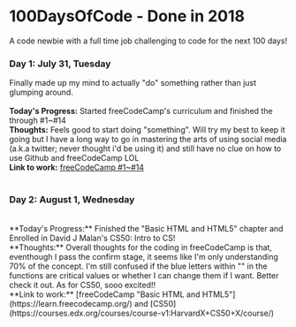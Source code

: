 # 100DaysOfCode - Done in 2018
A code newbie with a full time job challenging to code for the next 100 days!

### Day 1: July 31, Tuesday
Finally made up my mind to actually "do" something rather than just glumping around.<br/><br/>
**Today's Progress:** Started freeCodeCamp's curriculum and finished the through #1~#14<br/>
**Thoughts:** Feels good to start doing "something".  Will try my best to keep it going but I have a long way to go in mastering the arts of using social media (a.k.a twitter; never thought i'd be using it) and still have no clue on how to use Github and freeCodeCamp LOL<br/>
**Link to work:** [freeCodeCamp #1~#14](https://learn.freecodecamp.org/)
<br/><br/>

### Day 2: August 1, Wednesday
<br/>
**Today's Progress:** Finished the "Basic HTML and HTML5" chapter and Enrolled in David J Malan's CS50: Intro to CS!<br/>
**Thoughts:** Overall thoughts for the coding in freeCodeCamp is that, eventhough I pass the confirm stage, it seems like I'm only understanding 70% of the concept.  I'm still confused if the blue letters within "" in the functions are critical values or whether I can change them if I want.  Better check it out.  As for CS50, sooo excited!!<br/>
**Link to work:** [freeCodeCamp "Basic HTML and HTML5"](https://learn.freecodecamp.org/) and [CS50](https://courses.edx.org/courses/course-v1:HarvardX+CS50+X/course/)
